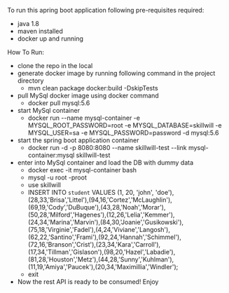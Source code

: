 To run this apring boot application following pre-requisites required:
- java 1.8
- maven installed
- docker up and running

How To Run:

- clone the repo in the local
- generate docker image by running following command in the project directory
	- mvn clean package docker:build -DskipTests
- pull MySql docker image using docker command
	- docker pull mysql:5.6
- start MySql container
	- docker run --name mysql-container -e MYSQL_ROOT_PASSWORD=root -e MYSQL_DATABASE=skillwill -e MYSQL_USER=sa -e MYSQL_PASSWORD=password -d mysql:5.6
- start the spring boot application container
	- docker run -d -p 8080:8080 --name skillwill-test --link mysql-container:mysql skillwill-test
- enter into MySql container and load the DB with dummy data
	- docker exec -it mysql-container bash
	- mysql -u root -proot
	- use skillwill
	- INSERT INTO `student` VALUES (1, 20, 'john', 'doe'),(28,33,'Brisa','Littel'),(94,16,'Cortez','McLaughlin'),(69,19,'Cody','DuBuque'),(43,28,'Noah','Morar'),(50,28,'Milford','Hagenes'),(12,26,'Lelia','Kemmer'),(24,34,'Marina','Marvin'),(84,30,'Joanie','Gusikowski'),(75,18,'Virginie','Fadel'),(4,24,'Viviane','Langosh'),(62,22,'Santino','Frami'),(92,24,'Hannah','Schimmel'),(72,16,'Branson','Crist'),(23,34,'Kara','Carroll'),(17,34,'Tillman','Gislason'),(98,20,'Hazel','Labadie'),(81,28,'Houston','Metz'),(44,28,'Sunny','Kuhlman'),(11,19,'Amiya','Paucek'),(20,34,'Maximillia','Windler');
	- exit
- Now the rest API is ready to be consumed! Enjoy